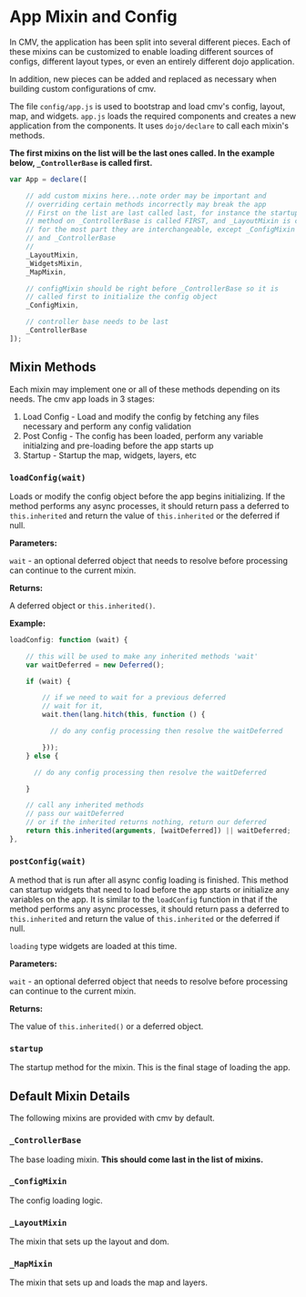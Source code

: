 # App Mixin and Config

In CMV, the application has been split into several different pieces. Each of these
mixins can be customized to enable loading different sources of configs, different
layout types, or even an entirely different dojo application.

In addition, new pieces can be added and replaced as necessary when building custom
configurations of cmv.

The file `config/app.js` is used to bootstrap and load cmv's config, layout, map,
and widgets. `app.js` loads the required components and creates a new application
from the components. It uses `dojo/declare` to call each mixin's methods.

**The first mixins on the list will be the last ones called. In the example below,
`_ControllerBase` is called first.**

```javascript
var App = declare([

    // add custom mixins here...note order may be important and
    // overriding certain methods incorrectly may break the app
    // First on the list are last called last, for instance the startup
    // method on _ControllerBase is called FIRST, and _LayoutMixin is called LAST
    // for the most part they are interchangeable, except _ConfigMixin
    // and _ControllerBase
    //
    _LayoutMixin,
    _WidgetsMixin,
    _MapMixin,

    // configMixin should be right before _ControllerBase so it is
    // called first to initialize the config object
    _ConfigMixin,

    // controller base needs to be last
    _ControllerBase
]);
```

## Mixin Methods

Each mixin may implement one or all of these methods depending on its needs. The
cmv app loads in 3 stages:

 1. Load Config - Load and modify the config by fetching any files necessary and perform any config validation
 2. Post Config - The config has been loaded, perform any variable initialzing and pre-loading before the
 app starts up
 3. Startup - Startup the map, widgets, layers, etc

### `loadConfig(wait)`

Loads or modify the config object before the app begins initializing. If the method
performs any async processes, it should return pass a deferred to `this.inherited`
and return the value of `this.inherited` or the deferred if null.

**Parameters:**

`wait` - an optional deferred object that needs to resolve before processing can continue
to the current mixin.

**Returns:**

A deferred object or `this.inherited()`.

**Example:**

```javascript
loadConfig: function (wait) {

    // this will be used to make any inherited methods 'wait'
    var waitDeferred = new Deferred();

    if (wait) {

        // if we need to wait for a previous deferred
        // wait for it,
        wait.then(lang.hitch(this, function () {

          // do any config processing then resolve the waitDeferred

        }));
    } else {

      // do any config processing then resolve the waitDeferred

    }

    // call any inherited methods
    // pass our waitDeferred
    // or if the inherited returns nothing, return our deferred
    return this.inherited(arguments, [waitDeferred]) || waitDeferred;
},
```

### `postConfig(wait)`

A method that is run after all async config loading is finished. This method
can startup widgets that need to load before the app starts or initialize any
variables on the app. It is similar to the `loadConfig` function in that if the method
performs any async processes, it should return pass a deferred to `this.inherited`
and return the value of `this.inherited` or the deferred if null.

`loading` type widgets are loaded at this time. 

**Parameters:**

`wait` - an optional deferred object that needs to resolve before processing can continue
to the current mixin.

**Returns:**

The value of `this.inherited()` or a deferred object.

### `startup`

The startup method for the mixin. This is the final stage of loading the app.

## Default Mixin Details

The following mixins are provided with cmv by default.

### `_ControllerBase`

The base loading mixin. **This should come last in the list of mixins.**

### `_ConfigMixin`

The config loading logic.

### `_LayoutMixin`

The mixin that sets up the layout and dom.

### `_MapMixin`

The mixin that sets up and loads the map and layers.
